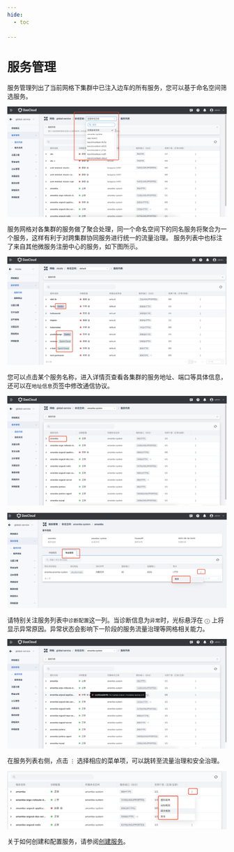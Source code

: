 ```yaml
---
hide:
  - toc

---
```


# 服务管理

服务管理列出了当前网格下集群中已注入边车的所有服务，您可以基于命名空间筛选服务。

![服务列表](../../images/servicelist01.png)

服务网格对各集群的服务做了聚合处理，同一个命名空间下的同名服务将聚合为一个服务，这样有利于对跨集群协同服务进行统一的流量治理。
服务列表中也标注了来自其他微服务注册中心的服务，如下图所示。

![某个名称](../../images/servicelist06.png)

您可以点击某个服务名称，进入详情页查看各集群的服务地址、端口等具体信息，还可以在`地址信息`页签中修改通信协议。

![某个名称](../../images/servicelist02.png)

![地址信息](../../images/servicelist03.png)

请特别关注服务列表中`诊断配置`这一列。当诊断信息为`异常`时，光标悬浮在 `ⓘ` 上将显示异常原因。异常状态会影响下一阶段的服务流量治理等网格相关能力。

![异常提示](../../images/servicelist04.png)

在服务列表右侧，点击 `⋮` 选择相应的菜单项，可以跳转至流量治理和安全治理。

![菜单项](../../images/servicelist05.png)

关于如何创建和配置服务，请参阅[创建服务](../../../kpanda/07UserGuide/ServicesandRoutes/CreatingServices.md)。
